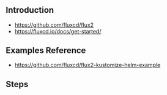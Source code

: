 #

## Introduction
- https://github.com/fluxcd/flux2
- https://fluxcd.io/docs/get-started/

## Examples Reference
- https://github.com/fluxcd/flux2-kustomize-helm-example

## Steps
```code

```
